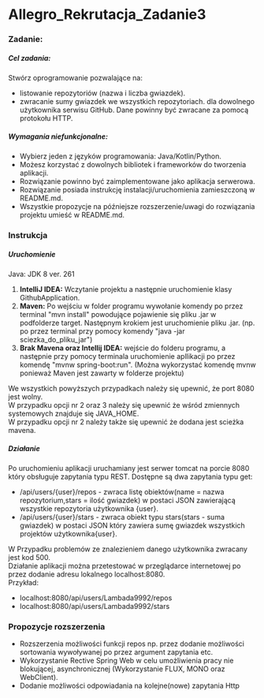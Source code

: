 # Allegro_Rekrutacja_Zadanie3

### Zadanie:

##### Cel zadania:
Stwórz oprogramowanie pozwalające na:
- listowanie repozytoriów (nazwa i liczba gwiazdek).
- zwracanie sumy gwiazdek we wszystkich repozytoriach.
dla dowolnego użytkownika serwisu GitHub.
Dane powinny być zwracane za pomocą protokołu HTTP.

##### Wymagania niefunkcjonalne:
- Wybierz jeden z języków programowania: Java/Kotlin/Python.
- Możesz korzystać z dowolnych bibliotek i frameworków do tworzenia aplikacji.
- Rozwiązanie powinno być zaimplementowane jako aplikacja serwerowa.
- Rozwiązanie posiada instrukcję instalacji/uruchomienia zamieszczoną w README.md.
- Wszystkie propozycje na późniejsze rozszerzenie/uwagi do rozwiązania projektu umieść w README.md.

### Instrukcja
##### Uruchomienie
Java: JDK 8 ver. 261
1. <b>IntelliJ IDEA:</b> Wczytanie projektu a następnie uruchomienie klasy GithubApplication.
2. <b>Maven:</b> Po wejściu w folder programu wywołanie komendy po przez terminal "mvn install" powodujące 
pojawienie się pliku .jar w podfolderze target. Następnym krokiem jest uruchomienie pliku .jar.
(np. po przez terminal przy pomocy komendy "java -jar sciezka_do_pliku_jar")
3. <b>Brak Mavena oraz Intellij IDEA:</b> wejście do folderu programu, 
a następnie przy pomocy terminala uruchomienie apllikacji po przez komendę "mvnw spring-boot:run". 
(Można wykorzystać komendę mvnw ponieważ Maven jest zawarty w folderze projektu)

We wszystkich powyższych przypadkach należy się upewnić, że port 8080 jest wolny.<br>
W przypadku opcji nr 2 oraz 3 należy się upewnić że wśród zmiennych systemowych znajduje się JAVA_HOME.<br>
W przypadku opcji nr 2 należy także się upewnić że dodana jest scieżka mavena.
##### Działanie 
Po uruchomieniu aplikacji uruchamiany jest serwer tomcat na porcie 8080 który obsługuje zapytania typu REST.
Dostępne są dwa zapytania typu get:
- /api/users/{user}/repos - zwraca listę obiektów(name = nazwa repozytorium,stars = ilość gwiazdek) w postaci 
    JSON zawierającą wszystkie repozytoria użytkownika {user}.
- /api/users/{user}/stars - zwraca obiekt typu stars(stars - suma gwiazdek) w postaci JSON który zawiera sumę 
gwiazdek wszystkich projektów użytkownika{user}.

W Przypadku problemów ze znalezieniem danego użytkownika zwracany jest kod 500.<br>
Działanie aplikacji można przetestować w przeglądarce internetowej po przez dodanie adresu lokalnego localhost:8080.<br>
Przykład:
- localhost:8080/api/users/Lambada9992/repos
- localhost:8080/api/users/Lambada9992/stars
### Propozycje rozszerzenia
- Rozszerzenia możliwości funkcji repos np. przez dodanie możliwości sortowania wywoływanej po przez argument zapytania etc.
- Wykorzystanie Rective Spring Web w celu umożliwienia pracy nie blokującej, asynchronicznej (Wykorzystanie FLUX, MONO oraz WebClient).
- Dodanie możliwości odpowiadania na kolejne(nowe) zapytania Http
